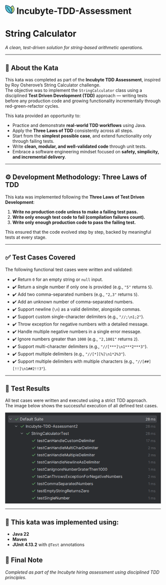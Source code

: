 # <img src="https://github.com/khushi703/Incubyte-TDD-Assessment/blob/main/Incubyte.png" alt="Incubyte Logo" width="30"> Incubyte-TDD-Assessment

<h1>String Calculator</h1>
<p><i>A clean, test-driven solution for string-based arithmetic operations.</i></p>

---

## 🔢 About the Kata

This kata was completed as part of the **Incubyte TDD Assessment**, inspired by Roy Osherove’s String Calculator challenge.  
The objective was to implement the `StringCalculator` class using a disciplined **Test Driven Development (TDD)** approach — writing tests before any production code and growing functionality incrementally through red-green-refactor cycles.

This kata provided an opportunity to:
- Practice and demonstrate **real-world TDD workflows** using Java.
- Apply the **Three Laws of TDD** consistently across all steps.
- Start from the **simplest possible case**, and extend functionality only through failing tests.
- Write **clean, modular, and well-validated code** through unit tests.
- Embrace a software engineering mindset focused on **safety, simplicity, and incremental delivery**.

---

## ⚙️ Development Methodology: Three Laws of TDD

This kata was implemented following the **Three Laws of Test Driven Development**:

1. **Write no production code unless to make a failing test pass.**  
2. **Write only enough test code to fail (compilation failures count).**  
3. **Write only enough production code to pass the failing test.**

This ensured that the code evolved step by step, backed by meaningful tests at every stage.

---

## ✅ Test Cases Covered

The following functional test cases were written and validated:

- ✔️ Return `0` for an empty string or `null` input.
- ✔️ Return a single number if only one is provided (e.g., `"5"` returns `5`).
- ✔️ Add two comma-separated numbers (e.g., `"2,3"` returns `5`).
- ✔️ Add an unknown number of comma-separated numbers.
- ✔️ Support newline (`\n`) as a valid delimiter, alongside commas.
- ✔️ Support custom single-character delimiters (e.g., `"//;\n1;2"`).
- ✔️ Throw exception for negative numbers with a detailed message.
- ✔️ Handle multiple negative numbers in a single error message.
- ✔️ Ignore numbers greater than `1000` (e.g., `"2,1001"` returns `2`).
- ✔️ Support multi-character delimiters (e.g., `"//[***]\n1***2***3"`).
- ✔️ Support multiple delimiters (e.g., `"//[*][%]\n1*2%3"`).
- ✔️ Support multiple delimiters with multiple characters (e.g., `"//[##][!!]\n1##2!!3"`).

---

## 🧪 Test Results

All test cases were written and executed using a strict TDD approach.  
The image below shows the successful execution of all defined test cases.

![Test Execution Results](https://github.com/khushi703/Incubyte-TDD-Assessment/blob/main/src/main/TestResult.png?raw=true)

---

## 🧰 This kata was implemented using:

- **Java 22**
- **Maven**
- **JUnit 4.13.2** with `@Test` annotations

## 🏁 Final Note

_Completed as part of the Incubyte hiring assessment using disciplined TDD principles._
